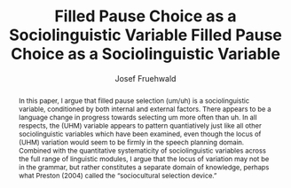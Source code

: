 ---
abstract: "In this paper, I argue that filled pause selection (um/uh) is a sociolinguistic\
  \ variable, conditioned by both internal and external factors. There appears to\
  \ be a language change in progress towards selecting um more often than uh. In all\
  \ respects, the (UHM) variable appears to pattern quantiatively just like all other\
  \ sociolinguistic variables which have been examined, even though the locus of (UHM)\
  \ variation would seem to be firmly in the speech planning domain. Combined with\
  \ the quantitative systematicity of sociolinguistic variables across the full range\
  \ of linguistic modules, I argue that the locus of variation may not be in the grammar,\
  \ but rather constitutes a separate domain of knowledge, perhaps what Preston (2004)\
  \ called the \u201Csociocultural selection device.\u201D"
author:
- Josef Fruehwald
category: paper
layout: publication
number: '2'
p_url: https://repository.upenn.edu/pwpl/vol22/iss2/6/
pages: 41--49
published: U Penn Working Papers in Linguistics
title: Filled Pause Choice as a Sociolinguistic Variable Filled Pause Choice as a
  Sociolinguistic Variable
volume: '22'
year: '2016'
---